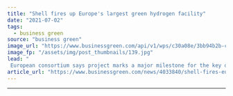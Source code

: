 ```yaml
---
title: "Shell fires up Europe's largest green hydrogen facility"
date: "2021-07-02"
tags: 
  - business green
source: "business green"
image_url: "https://www.businessgreen.com/api/v1/wps/c30a08e/3bb94b2b-ccd0-4017-872d-befcad88441b/4/REFHYNE-PEM-Electolyzer-at-Shell-Energy-and-Chemicals-Park-Rheinland-185x114.jpg"
image_fp: "/assets/img/post_thumbnails/139.jpg"
lead: "
 European consortium says project marks a major milestone for the key decarbonisation technology  ..."
article_url: "https://www.businessgreen.com/news/4033840/shell-fires-europe-largest-green-hydrogen-facility"
---
```


---

